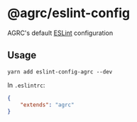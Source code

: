 # @agrc/eslint-config
AGRC's default [ESLint](http://eslint.org/) configuration

## Usage
`yarn add eslint-config-agrc --dev`

In `.eslintrc`:
```json
{
    "extends": "agrc"
}
```
